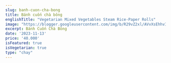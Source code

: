 ```yaml
---
slug: banh-cuon-cha-bong
title: Bánh cuốn chà bông
englishTitle: "Vegetarian Mixed Vegetables Steam Rice-Paper Rolls"
image: "https://blogger.googleusercontent.com/img/b/R29vZ2xl/AVvXsEhhvIOKf-BBKk5w_DQN9lTpVk5o4PVO66kR5CbaqEWyL5GN-b3RKlF7ezCOwBR7rz5iFZ-PTrygsOBDyJh-bukKvqmUZO5uD5YHghqt6LirF26sU-oCxf8OFv8UoMPERVudXZD28pOq5T6ym1CsFYmiDTOMGjCc8jXRYnAEZKdWncQy2Q/s1600/BanhCuonChaBong.jpg"
excerpt: Bánh Cuốn Chà Bông
date: '2023-11-13'
price: '40.000'
isFeatured: true
isVegetarian: true
type: "chay"
---
```


